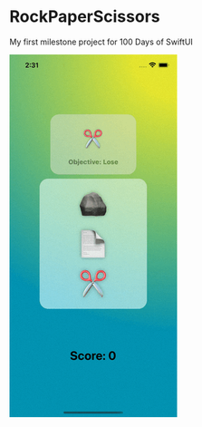 #  RockPaperScissors

My first milestone project for 100 Days of SwiftUI

![Demo for the RockPaperScissors game](demo.gif)
